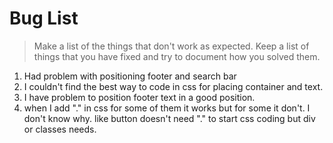 # Bug List

> Make a list of the things that don't work as expected. Keep a list of things that you have fixed and try to document how you solved them.

1. Had problem with positioning footer and search bar
2. I couldn't find the best way to code in css for placing container and text.
3. I have problem to position footer text in a good position. 
4. when I add "." in css for some of them it works but for some it don't. I don't know why. like button doesn't need "." to start css coding but div or classes needs. 